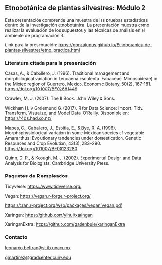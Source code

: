 ## Etnobotánica de plantas silvestres: Módulo 2

Esta presentación comprende una muestra de las pruebas estadísticas dentro de la investigación etnobotánica. La presentación muestra cómo realizar la evaluación de los supuestos y las técnicas de análisis en el ambiente de programación R.

Link para la presentación: <https://gonzalupus.github.io/Etnobotanica-de-plantas-silvestres/etno_practica.html>

### Literatura citada para la presentación

Casas, A., & Caballero, J. (1996). Traditional management and morphological variation in Leucaena esculenta (Fabaceae: Mimosoideae) in the Mixtec region of Guerrero, Mexico. Economic Botany, 50(2), 167–181. <https://doi.org/10.1007/BF02861449>

Crawley, M. J. (2007). The R Book. John Wiley & Sons.

Wickham H. y Grolemund G. (2017). R for Data Science: Import, Tidy, Transform, Visualize, and Model Data. O’Reilly. Disponible en: <https://r4ds.had.co.nz/>

Mapes, C., Caballero, J., Espitia, E., & Bye, R. A. (1996). Morphophysiological variation in some Mexican species of vegetable Amaranthus: Evolutionary tendencies under domestication. Genetic Resources and Crop Evolution, 43(3), 283–290. <https://doi.org/10.1007/BF00123280>

Quinn, G. P., & Keough, M. J. (2002). Experimental Design and Data Analysis for Biologists. Cambridge University Press.

### Paquetes de R empleados

Tidyverse: <https://www.tidyverse.org/>

Vegan: 
<https://vegan.r-forge.r-project.org/>

<https://cran.r-project.org/web/packages/vegan/vegan.pdf>

Xaringan: <https://github.com/yihui/xaringan>

XaringanExtra: <https://github.com/gadenbuie/xaringanExtra>

### Contacto

leonardo.beltran@st.ib.unam.mx

gmartinez@gradcenter.cuny.edu
